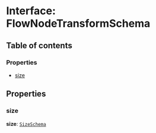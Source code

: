 # Interface: FlowNodeTransformSchema

## Table of contents

### Properties

* [size](/auto-docs/editor/interfaces/FlowNodeTransformSchema.md#size)

## Properties

### size

**size**: [`SizeSchema`](/auto-docs/editor/interfaces/SizeSchema-1.md)
